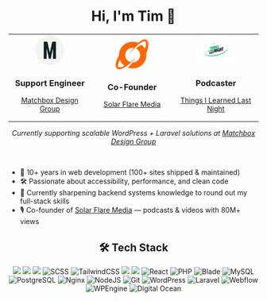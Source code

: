 <h1 align="center">Hi, I'm Tim 👋</h1>

<div align="center">
  <table border="0">
    <tr>
      <td align="center" width="250">
        <a href="https://matchboxdesigngroup.com">
          <img src="assets/imgs/matchbox-logo-mark-light.svg" alt="Matchbox Design Group" height="60"/>
        </a>
        <h3>Support Engineer</h3>
        <p>
          <a href="https://matchboxdesigngroup.com">Matchbox Design Group</a>
        </p>
      </td>
      <td align="center" width="250">
        <a href="https://solarflaremedia.com">
          <img src="assets/imgs/solarflare_Icon_Orange.svg" alt="Solar Flare Media" height="60"/>
        </a>
        <h3>Co-Founder</h3>
        <p>
          <a href="https://solarflaremedia.com">Solar Flare Media</a>
        </p>
      </td>
      <td align="center" width="250">
        <a href="https://www.tilln.com">
          <img src="assets/imgs/tilln_color.png" alt="Things I Learned Last Night" height="60"/>
        </a>
        <h3>Podcaster</h3>
        <p>
          <a href="https://www.tilln.com">Things I Learned Last Night</a>
        </p>
      </td>
    </tr>
  </table>
</div>


<p align="center">
  <em>Currently supporting scalable WordPress + Laravel solutions at 
  <a href="https://matchboxdesigngroup.com">Matchbox Design Group</a></em>
</p>

<br>

<ul>
  <li>🚀 10+ years in web development (100+ sites shipped & maintained)</li>
  <li>🛠️ Passionate about accessibility, performance, and clean code</li>
  <li>🌱 Currently sharpening backend systems knowledge to round out my full-stack skills</li>
  <li>🎙️ Co-founder of <a href="https://solarflaremedia.com">Solar Flare Media</a> — podcasts & videos with 80M+ views</li>
</ul>

<h2 align="center">🛠️ Tech Stack</h2>

<p align="center">
   <img src="https://img.shields.io/badge/HTML5-E34F26?style=for-the-badge&logo=html5&logoColor=white" />
  <img src="https://img.shields.io/badge/CSS3-1572B6?style=for-the-badge&logo=css3&logoColor=white" />
  <img src="https://img.shields.io/badge/JavaScript-F7DF1E?style=for-the-badge&logo=javascript&logoColor=black" />
  <img src="https://img.shields.io/badge/SCSS-CC6699?style=for-the-badge&logo=sass&logoColor=white" alt="SCSS" />
  <img src="https://img.shields.io/badge/Tailwind_CSS-06B6D4?style=for-the-badge&logo=tailwindcss&logoColor=white" alt="TailwindCSS" />
  <img src="https://img.shields.io/badge/Bootstrap-563D7C?style=for-the-badge&logo=bootstrap&logoColor=white" />
  <img src="https://img.shields.io/badge/TypeScript-007ACC?style=for-the-badge&logo=typescript&logoColor=white" />
  <img src="https://img.shields.io/badge/React-20232A?style=for-the-badge&logo=react&logoColor=61DAFB" alt="React" />
  <img src="https://img.shields.io/badge/PHP-777BB4?style=for-the-badge&logo=php&logoColor=white" alt="PHP" />
  <img src="https://img.shields.io/badge/Blade-FF2D20?style=for-the-badge&logo=laravel&logoColor=white" alt="Blade" />
  <img src="https://img.shields.io/badge/MySQL-4479A1?style=for-the-badge&logo=mysql&logoColor=white" alt="MySQL" />
  <img src="https://img.shields.io/badge/PostgreSQL-4169E1?style=for-the-badge&logo=postgresql&logoColor=white" alt="PostgreSQL" />
  <img src="https://img.shields.io/badge/Nginx-009639?style=for-the-badge&logo=nginx&logoColor=white" alt="Nginx" />
  <img src="https://img.shields.io/badge/Node.js-339933?style=for-the-badge&logo=node.js&logoColor=white" alt="NodeJS" />
  <img src="https://img.shields.io/badge/Git-F05032?style=for-the-badge&logo=git&logoColor=white" alt="Git" />
  <img src="https://img.shields.io/badge/WordPress-21759B?style=for-the-badge&logo=wordpress&logoColor=white" alt="WordPress" />
  <img src="https://img.shields.io/badge/Laravel-FF2D20?style=for-the-badge&logo=laravel&logoColor=white" alt="Laravel" />
  <img src="https://img.shields.io/badge/Webflow-146EF5?style=for-the-badge&logo=webflow&logoColor=white" alt="Webflow" />
  <img src="https://img.shield.io/badge/wpengine-#0ECAD4?style=for-the-badge&logo=wpengine&logoColor=white" alt="WPEngine" />
  <img src="https://img.shield.io/badge/digitalocean-#0080FF?style-for-the-badge&logo=digitalocean&logoColor=White" alt="Digital Ocean" />
</p>

